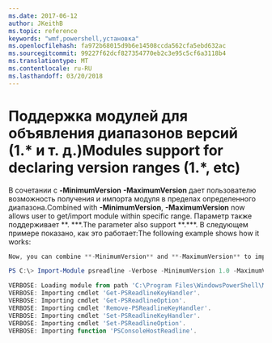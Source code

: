 ```yaml
---
ms.date: 2017-06-12
author: JKeithB
ms.topic: reference
keywords: "wmf,powershell,установка"
ms.openlocfilehash: fa972b68015d9b6e14508ccda562cfa5ebd632ac
ms.sourcegitcommit: 99227f62dcf827354770eb2c3e95c5cf6a3118b4
ms.translationtype: MT
ms.contentlocale: ru-RU
ms.lasthandoff: 03/20/2018
---
```

# <a name="modules-support-for-declaring-version-ranges-1-etc"></a><span data-ttu-id="e551e-102">Поддержка модулей для объявления диапазонов версий (1.\* и т. д.)</span><span class="sxs-lookup"><span data-stu-id="e551e-102">Modules support for declaring version ranges (1.\*, etc)</span></span>
<span data-ttu-id="e551e-103">В сочетании с **-MinimumVersion** **-MaximumVersion** дает пользователю возможность получения и импорта модуля в пределах определенного диапазона.</span><span class="sxs-lookup"><span data-stu-id="e551e-103">Combined with **-MinimumVersion**, **-MaximumVersion** now allows user to get/import module within specific range.</span></span> <span data-ttu-id="e551e-104">Параметр также поддерживает \*\*. \*\*\*.</span><span class="sxs-lookup"><span data-stu-id="e551e-104">The parameter also support \*\*.\*\*\*.</span></span> <span data-ttu-id="e551e-105">В следующем примере показано, как это работает:</span><span class="sxs-lookup"><span data-stu-id="e551e-105">The following example shows how it works:</span></span>

```powershell
Now, you can combine **-MinimumVersion** and **-MaximumVersion** to import module within specific range:

PS C:\> Import-Module psreadline -Verbose -MinimumVersion 1.0 -MaximumVersion 1.2.*

VERBOSE: Loading module from path 'C:\Program Files\WindowsPowerShell\Modules\psreadline\1.1\psreadline.psd1'.
VERBOSE: Importing cmdlet 'Get-PSReadlineKeyHandler'.
VERBOSE: Importing cmdlet 'Get-PSReadlineOption'.
VERBOSE: Importing cmdlet 'Remove-PSReadlineKeyHandler'.
VERBOSE: Importing cmdlet 'Set-PSReadlineKeyHandler'.
VERBOSE: Importing cmdlet 'Set-PSReadlineOption'.
VERBOSE: Importing function 'PSConsoleHostReadline'.
```

